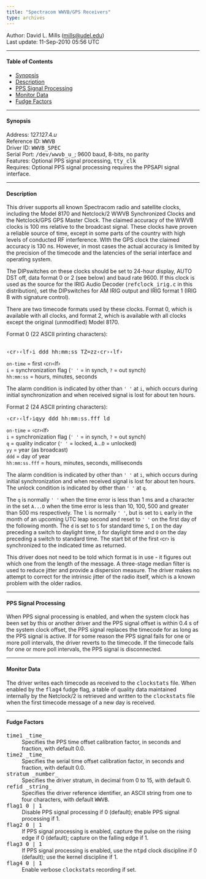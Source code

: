 ```yaml
---
title: "Spectracom WWVB/GPS Receivers"
type: archives
---
```


Author: David L. Mills (mills@udel.edu)  
Last update: 11-Sep-2010 05:56 UTC

* * *

#### Table of Contents

*   [Synopsis](/archives/drivers/driver4/#synopsis)
*   [Description](/archives/drivers/driver4/#description)
*   [PPS Signal Processing](/archives/drivers/driver4/#pps-signal-processing)
*   [Monitor Data](/archives/drivers/driver4/#monitor-data)
*   [Fudge Factors](/archives/drivers/driver4/#fudge-factors)

* * *

#### Synopsis

Address: 127.127.4._u_  
Reference ID: <tt>WWVB</tt>  
Driver ID: <tt>WWVB_SPEC</tt>  
Serial Port: <tt>/dev/wwvb_u_</tt>; 9600 baud, 8-bits, no parity  
Features: Optional PPS signal processing, <tt>tty_clk</tt>  
Requires: Optional PPS signal processing requires the PPSAPI signal interface.

* * *

#### Description

This driver supports all known Spectracom radio and satellite clocks, including the Model 8170 and Netclock/2 WWVB Synchronized Clocks and the Netclock/GPS GPS Master Clock. The claimed accuracy of the WWVB clocks is 100 <span class="style1">m</span>s relative to the broadcast signal. These clocks have proven a reliable source of time, except in some parts of the country with high levels of conducted RF interference. WIth the GPS clock the claimed accuracy is 130 ns. However, in most cases the actual accuracy is limited by the precision of the timecode and the latencies of the serial interface and operating system.

The DIPswitches on these clocks should be set to 24-hour display, AUTO DST off, data format 0 or 2 (see below) and baud rate 9600\. If this clock is used as the source for the IRIG Audio Decoder (<tt>refclock_irig.c</tt> in this distribution), set the DIPswitches for AM IRIG output and IRIG format 1 (IRIG B with signature control).

There are two timecode formats used by these clocks. Format 0, which is available with all clocks, and format 2, which is available with all clocks except the original (unmodified) Model 8170.

Format 0 (22 ASCII printing characters): 

<pre> 
&lsaquo;cr&rsaquo;&lsaquo;lf&rsaquo;i ddd hh:mm:ss TZ=zz&lsaquo;cr&rsaquo;&lsaquo;lf&rsaquo;
</pre>

`on-time` = first &lsaquo;cr&rsaquo;&lsaquo;lf&rsaquo;  
`i` = synchronization flag (`' '` = in synch, `?` = out synch)  
`hh:mm:ss` = hours, minutes, seconds

The alarm condition is indicated by other than `' '` at `i`, which occurs during initial synchronization and when received signal is lost for about ten hours.

Format 2 (24 ASCII printing characters):  

<pre>
&lsaquo;cr&rsaquo;&lsaquo;lf&rsaquo;iqyy ddd hh:mm:ss.fff ld
</pre>

`on-time` = &lsaquo;cr&rsaquo;&lsaquo;lf&rsaquo;  
`i` = synchronization flag (`' '` = in synch, `?` = out synch)  
`q` = quality indicator (`' '` = locked, `A`...`D` = unlocked)  
`yy` = year (as broadcast)  
`ddd` = day of year  
`hh:mm:ss.fff` = hours, minutes, seconds, milliseconds

The alarm condition is indicated by other than `' '` at `i`, which occurs during initial synchronization and when received signal is lost for about ten hours. The unlock condition is indicated by other than `' '` at `q`.

The `q` is normally `' '` when the time error is less than 1 ms and a character in the set `A...D` when the time error is less than 10, 100, 500 and greater than 500 ms respectively. The `l` is normally `' '`, but is set to `L` early in the month of an upcoming UTC leap second and reset to `' '` on the first day of the following month. The `d` is set to `S` for standard time `S`, `I` on the day preceding a switch to daylight time, `D` for daylight time and `O` on the day preceding a switch to standard time. The start bit of the first &lsaquo;cr&rsaquo; is synchronized to the indicated time as returned.

This driver does not need to be told which format is in use - it figures out which one from the length of the message. A three-stage median filter is used to reduce jitter and provide a dispersion measure. The driver makes no attempt to correct for the intrinsic jitter of the radio itself, which is a known problem with the older radios.

* * *

#### PPS Signal Processing

When PPS signal processing is enabled, and when the system clock has been set by this or another driver and the PPS signal offset is within 0.4 s of the system clock offset, the PPS signal replaces the timecode for as long as the PPS signal is active. If for some reason the PPS signal fails for one or more poll intervals, the driver reverts to the timecode. If the timecode fails for one or more poll intervals, the PPS signal is disconnected.

* * *

#### Monitor Data

The driver writes each timecode as received to the <tt>clockstats</tt> file. When enabled by the <tt>flag4</tt> fudge flag, a table of quality data maintained internally by the Netclock/2 is retrieved and written to the <tt>clockstats</tt> file when the first timecode message of a new day is received.

* * *

#### Fudge Factors

<dl>

<dt><tt>time1 _time_</tt></dt>

<dd>Specifies the PPS time offset calibration factor, in seconds and fraction, with default 0.0.</dd>

<dt><tt>time2 _time_</tt></dt>

<dd>Specifies the serial time offset calibration factor, in seconds and fraction, with default 0.0.</dd>

<dt><tt>stratum _number_</tt></dt>

<dd>Specifies the driver stratum, in decimal from 0 to 15, with default 0.</dd>

<dt><tt>refid _string_</tt></dt>

<dd>Specifies the driver reference identifier, an ASCII string from one to four characters, with default <tt>WWVB</tt>.</dd>

<dt><tt>flag1 0 | 1</tt></dt>

<dd>Disable PPS signal processing if 0 (default); enable PPS signal processing if 1.</dd>

<dt><tt>flag2 0 | 1</tt></dt>

<dd>If PPS signal processing is enabled, capture the pulse on the rising edge if 0 (default); capture on the falling edge if 1.</dd>

<dt><tt>flag3 0 | 1</tt></dt>

<dd>If PPS signal processing is enabled, use the <tt>ntpd</tt> clock discipline if 0 (default); use the kernel discipline if 1.</dd>

<dt><tt>flag4 0 | 1</tt></dt>

<dd>Enable verbose <tt>clockstats</tt> recording if set.</dd>

</dl>
